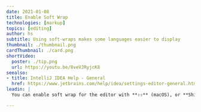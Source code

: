 ```yaml
---
date: 2021-01-08
title: Enable Soft Wrap
technologies: [markup]
topics: [editing]
author: hs
subtitle: Using soft-wraps makes some languages easier to display
thumbnail: ./thumbnail.png
cardThumbnail: ./card.png
shortVideo:
  poster: ./tip.png
  url: https://youtu.be/8veVJRyjcK8
seealso:
- title: IntelliJ IDEA Help - General
  href: https://www.jetbrains.com/help/idea/settings-editor-general.html
leadin: |
  You can enable soft wrap for the editor with **⇧⇧** (macOS), or **Shift+Shift* (Windows/Linux), for the Search Everywhere dialogue, and then typing in _soft wrap_. You can also go to Preferences/Settings > Editor > General to enable Soft Wraps for more file types by default.

---
```

